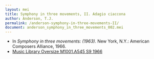 ```yaml
---
layout: mei
title: Symphony in three movements, II. Adagio ciaccona
author: Anderson, T.J.
permalink: /anderson-symphony-in-three-movements-II/
document: anderson_symphony_in_three_movements_002.mei
---
```


- In *Symphony in three movements: (1963).* New York, N.Y.: American Composers Alliance, 1966.
- <a href="https://tufts-primo.hosted.exlibrisgroup.com/permalink/f/bnf7qa/01TUN_ALMA21105595270003851" target="_blank">Music Library Oversize M1001.A545 S9 1966</a>
